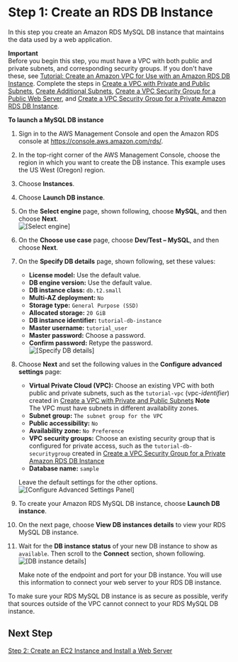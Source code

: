 # Step 1: Create an RDS DB Instance<a name="CHAP_Tutorials.WebServerDB.CreateDBInstance"></a>

In this step you create an Amazon RDS MySQL DB instance that maintains the data used by a web application\. 

**Important**  
Before you begin this step, you must have a VPC with both public and private subnets, and corresponding security groups\. If you don't have these, see [Tutorial: Create an Amazon VPC for Use with an Amazon RDS DB Instance](CHAP_Tutorials.WebServerDB.CreateVPC.md)\. Complete the steps in [Create a VPC with Private and Public Subnets](CHAP_Tutorials.WebServerDB.CreateVPC.md#CHAP_Tutorials.WebServerDB.CreateVPC.VPCAndSubnets), [Create Additional Subnets](CHAP_Tutorials.WebServerDB.CreateVPC.md#CHAP_Tutorials.WebServerDB.CreateVPC.AdditionalSubnets), [ Create a VPC Security Group for a Public Web Server](CHAP_Tutorials.WebServerDB.CreateVPC.md#CHAP_Tutorials.WebServerDB.CreateVPC.SecurityGroupEC2), and [ Create a VPC Security Group for a Private Amazon RDS DB Instance](CHAP_Tutorials.WebServerDB.CreateVPC.md#CHAP_Tutorials.WebServerDB.CreateVPC.SecurityGroupDB)\. 

**To launch a MySQL DB instance**

1. Sign in to the AWS Management Console and open the Amazon RDS console at [https://console\.aws\.amazon\.com/rds/](https://console.aws.amazon.com/rds/)\.

1. In the top\-right corner of the AWS Management Console, choose the region in which you want to create the DB instance\. This example uses the US West \(Oregon\) region\.

1. Choose **Instances**\.

1. Choose **Launch DB instance**\.

1. On the **Select engine** page, shown following, choose **MySQL**, and then choose **Next**\.   
![\[Select engine\]](http://docs.aws.amazon.com/AmazonRDS/latest/UserGuide/images/MySQL-Launch01.png)

1. On the **Choose use case** page, choose **Dev/Test – MySQL**, and then choose **Next**\.

1. On the **Specify DB details** page, shown following, set these values:
   + **License model:** Use the default value\.
   + **DB engine version:** Use the default value\.
   + **DB instance class:** `db.t2.small`
   + **Multi\-AZ deployment:** `No`
   + **Storage type:** `General Purpose (SSD)`
   + **Allocated storage:** `20 GiB`
   + **DB instance identifier:** `tutorial-db-instance`
   + **Master username:** `tutorial_user`
   + **Master password:** Choose a password\.
   + **Confirm password:** Retype the password\.  
![\[Specify DB details\]](http://docs.aws.amazon.com/AmazonRDS/latest/UserGuide/images/Tutorial_WebServer_08.png)

1. Choose **Next** and set the following values in the **Configure advanced settings** page:
   + **Virtual Private Cloud \(VPC\):** Choose an existing VPC with both public and private subnets, such as the `tutorial-vpc` \(vpc\-*identifier*\) created in [Create a VPC with Private and Public Subnets](CHAP_Tutorials.WebServerDB.CreateVPC.md#CHAP_Tutorials.WebServerDB.CreateVPC.VPCAndSubnets)
**Note**  
The VPC must have subnets in different availability zones\.
   + **Subnet group:** `The subnet group for the VPC`
   + **Public accessibility:** `No`
   + **Availability zone:** `No Preference`
   + **VPC security groups:** Choose an existing security group that is configured for private access, such as the `tutorial-db-securitygroup` created in [ Create a VPC Security Group for a Private Amazon RDS DB Instance](CHAP_Tutorials.WebServerDB.CreateVPC.md#CHAP_Tutorials.WebServerDB.CreateVPC.SecurityGroupDB)
   + **Database name:** `sample`

   Leave the default settings for the other options\.  
![\[Configure Advanced Settings Panel\]](http://docs.aws.amazon.com/AmazonRDS/latest/UserGuide/images/Tutorial_WebServer_09.png)

1. To create your Amazon RDS MySQL DB instance, choose **Launch DB instance**\.

1. On the next page, choose **View DB instances details** to view your RDS MySQL DB instance\.

1. Wait for the **DB instance status** of your new DB instance to show as `available`\. Then scroll to the **Connect** section, shown following\.  
![\[DB instance details\]](http://docs.aws.amazon.com/AmazonRDS/latest/UserGuide/images/Tutorial_WebServer_10.png)

   Make note of the endpoint and port for your DB instance\. You will use this information to connect your web server to your RDS DB instance\.

To make sure your RDS MySQL DB instance is as secure as possible, verify that sources outside of the VPC cannot connect to your RDS MySQL DB instance\. 

## Next Step<a name="w3ab1b9c37c17c11"></a>

[Step 2: Create an EC2 Instance and Install a Web Server](CHAP_Tutorials.WebServerDB.CreateWebServer.md)